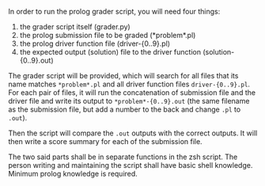 In order to run the prolog grader script, you will need four things:
1. the grader script itself (grader.py)
2. the prolog submission file to be graded (\*problem\*.pl)
3. the prolog driver function file (driver-{0..9}.pl)
4. the expected output (solution) file to the driver function (solution-{0..9}.out)

The grader script will be provided, which will search for all files that its name
matches `*problem*.pl` and all driver function files `driver-{0..9}.pl`. For each 
pair of files, it will run the concatenation of submission file and the driver file
and write its output to `*problem*-{0..9}.out` (the same filename as the submission 
file, but add a number to the back and change `.pl` to `.out`).

Then the script will compare the `.out` outputs with the correct outputs. It will then
write a score summary for each of the submission file.

The two said parts shall be in separate functions in the zsh script. The person writing
and maintaining the script shall have basic shell knowledge. Minimum prolog 
knowledge is required.